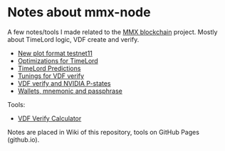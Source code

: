 # Notes about mmx-node

A few notes/tools I made related to the [MMX blockchain](https://github.com/madMAx43v3r/mmx-node) project. Mostly about TimeLord logic, VDF create and verify.

- [New plot format testnet11](https://github.com/voidxno/mmx-node-notes/wiki/New-plot-format-testnet11)
- [Optimizations for TimeLord](https://github.com/voidxno/mmx-node-notes/wiki/Optimizations-for-TimeLord)
- [TimeLord Predictions](https://github.com/voidxno/mmx-node-notes/wiki/TimeLord-Predictions)
- [Tunings for VDF verify](https://github.com/voidxno/mmx-node-notes/wiki/Tunings-for-VDF-verify)
- [VDF verify and NVIDIA P-states](https://github.com/voidxno/mmx-node-notes/wiki/VDF-verify-and-NVIDIA-P%E2%80%90states)
- [Wallets, mnemonic and passphrase](https://github.com/voidxno/mmx-node-notes/wiki/Wallets,-mnemonic-and-passphrase)

Tools:
- [VDF Verify Calculator](https://voidxno.github.io/mmx-node-notes/vdf_verify_calc)

Notes are placed in Wiki of this repository, tools on GitHub Pages (github.io).
